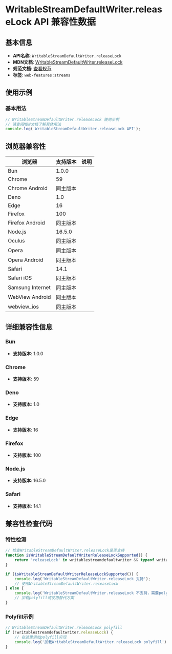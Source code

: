 # WritableStreamDefaultWriter.releaseLock API 兼容性数据

## 基本信息

- **API名称**: `WritableStreamDefaultWriter.releaseLock`
- **MDN文档**: [WritableStreamDefaultWriter.releaseLock](https://developer.mozilla.org/docs/Web/API/WritableStreamDefaultWriter/releaseLock)
- **规范文档**: [查看规范](https://streams.spec.whatwg.org/#ref-for-default-writer-release-lock②)
- **标签**: `web-features:streams`

## 使用示例

### 基本用法

```javascript
// WritableStreamDefaultWriter.releaseLock 使用示例
// 请查阅MDN文档了解具体用法
console.log('WritableStreamDefaultWriter.releaseLock API');
```

## 浏览器兼容性

| 浏览器 | 支持版本 | 说明 |
|--------|----------|------|
| Bun | 1.0.0 |  |
| Chrome | 59 |  |
| Chrome Android | 同主版本 |  |
| Deno | 1.0 |  |
| Edge | 16 |  |
| Firefox | 100 |  |
| Firefox Android | 同主版本 |  |
| Node.js | 16.5.0 |  |
| Oculus | 同主版本 |  |
| Opera | 同主版本 |  |
| Opera Android | 同主版本 |  |
| Safari | 14.1 |  |
| Safari iOS | 同主版本 |  |
| Samsung Internet | 同主版本 |  |
| WebView Android | 同主版本 |  |
| webview_ios | 同主版本 |  |

## 详细兼容性信息

### Bun

- **支持版本**: 1.0.0

### Chrome

- **支持版本**: 59

### Deno

- **支持版本**: 1.0

### Edge

- **支持版本**: 16

### Firefox

- **支持版本**: 100

### Node.js

- **支持版本**: 16.5.0

### Safari

- **支持版本**: 14.1

## 兼容性检查代码

### 特性检测

```javascript
// 检查WritableStreamDefaultWriter.releaseLock是否支持
function isWritableStreamDefaultWriterReleaseLockSupported() {
    return 'releaseLock' in writablestreamdefaultwriter && typeof writablestreamdefaultwriter.releaseLock === 'function';
}

if (isWritableStreamDefaultWriterReleaseLockSupported()) {
    console.log('WritableStreamDefaultWriter.releaseLock 支持');
    // 使用WritableStreamDefaultWriter.releaseLock
} else {
    console.log('WritableStreamDefaultWriter.releaseLock 不支持，需要polyfill');
    // 加载polyfill或使用替代方案
}
```

### Polyfill示例

```javascript
// WritableStreamDefaultWriter.releaseLock polyfill
if (!writablestreamdefaultwriter.releaseLock) {
    // 在这里添加polyfill实现
    console.log('加载WritableStreamDefaultWriter.releaseLock polyfill');
}
```

